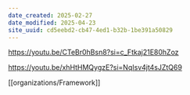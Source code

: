 ```yaml
---
date_created: 2025-02-27
date_modified: 2025-04-23
site_uuid: cd5eebd2-cb47-4ed1-b32b-1be391a50829
---
```


https://youtu.be/CTeBr0hBsn8?si=c_Ftkaj21E80hZoz

https://youtu.be/xhHtHMQygzE?si=NqIsv4jt4sJZtQ69

[[organizations/Framework]]

